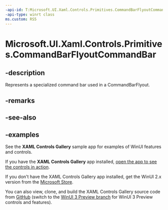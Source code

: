 ```yaml
---
-api-id: T:Microsoft.UI.Xaml.Controls.Primitives.CommandBarFlyoutCommandBar
-api-type: winrt class
ms.custom: RS5
---
```

# Microsoft.UI.Xaml.Controls.Primitives.CommandBarFlyoutCommandBar

<!-- Class syntax.
public class CommandBarFlyoutCommandBar : CommandBar, CommandBar
-->

## -description

Represents a specialized command bar used in a CommandBarFlyout.

## -remarks

## -see-also

## -examples

See the **XAML Controls Gallery** sample app for examples of WinUI features and controls.

If you have the **XAML Controls Gallery** app installed, [open the app to see the controls in action](xamlcontrolsgallery:).

If you don't have the XAML Controls Gallery app installed, get the WinUI 2.x version from the [Microsoft Store](https://www.microsoft.com/p/xaml-controls-gallery/9msvh128x2zt).

You can also view, clone, and build the XAML Controls Gallery source code from [GitHub](https://github.com/Microsoft/Xaml-Controls-Gallery) (switch to the [WinUI 3 Preview branch](https://github.com/microsoft/Xaml-Controls-Gallery/tree/winui3preview) for WinUI 3 Preview controls and features).
